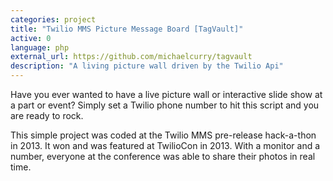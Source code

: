 ```yaml
---
categories: project
title: "Twilio MMS Picture Message Board [TagVault]"
active: 0
language: php
external_url: https://github.com/michaelcurry/tagvault
description: "A living picture wall driven by the Twilio Api"
---
```


Have you ever wanted to have a live picture wall or interactive slide show at a part or event?  Simply set a Twilio phone number to hit this script and you are ready to rock.

This simple project was coded at the Twilio MMS pre-release hack-a-thon in 2013.  It won and was featured at TwilioCon in 2013.  With a monitor and a number, everyone at the conference was able to share their photos in real time.
